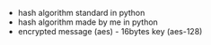 - hash algorithm standard in python
- hash algorithm made by me in python
- encrypted message (aes) - 16bytes key (aes-128)
